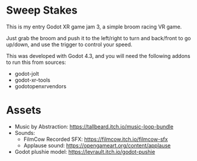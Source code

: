 # Sweep Stakes

This is my entry Godot XR game jam 3, a simple broom racing VR game.

Just grab the broom and push it to the left/right to turn and back/front
to go up/down, and use the trigger to control your speed.

This was developed with Godot 4.3, and you will need the following
addons to run this from sources:
* godot-jolt
* godot-xr-tools
* godotopenxrvendors

# Assets

* Music by Abstraction: https://tallbeard.itch.io/music-loop-bundle
* Sounds:
  * FilmCow Recorded SFX: https://filmcow.itch.io/filmcow-sfx
  * Applause sound: https://opengameart.org/content/applause
* Godot plushie model: https://levrault.itch.io/godot-pushie
